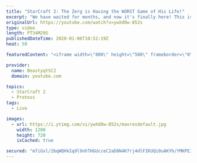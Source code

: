 ```yaml
---
title: "StarCraft 2: The Zerg is Having the WORST Game of His Life!"
excerpt: "We have waited for months, and now it's finally here! This is the VOID RAYS to GRANDMASTER series! With the new balance changes to speedy Void Rays in the latest patch, we can now begin the series right! At this point in the series, we are introducing other units into the composition to make the games"
originalUrl: https://youtube.com/watch?v=ywXd0w-852s
type: video
length: PT34M29S
publishedDateTime: 2020-01-06T10:52:19Z
heat: 50

featuredContent: "<iframe width=\"800\" height=\"500\" frameborder=\"0\" src=\"https://www.youtube.com/embed/ywXd0w-852s\" allow=\"accelerometer; autoplay; encrypted-media; gyroscope; picture-in-picture\" allowfullscreen></iframe>"

provider:
  name: BeastyqtSC2
  domain: youtube.com

topics:
  - StarCraft 2
  - Protoss
tags:
  - Live

images:
  - url: https://i.ytimg.com/vi/ywXd0w-852s/maxresdefault.jpg
    width: 1280
    height: 720
    isCached: true

secured: "m7iGxl/2bqWQHkIq9l9nhTHGUcceC2aD8N4K7rj4dlFIKUQi0uAKYh/YMKPEIR//FsxU15mT7SvZJhKsZdd0+HM4EWXi2/Hfqyh0By9gxsYrlc8waQtCc/5KqD9ui0gOWpXy6gtCH4tWOK/ZUSXbzVsakkop3/8XPr0FXo1BVDKU+afMskdJmudJJ0bSoG77jnD+wTk1kljk5NuTTMWxYubFyBuJr86qgUycEIDvTndiYumKJFG1x5oXv2SKcHTAkMJD7UOjDaC0KOF3hIN4xHOUzUpAK0t+gbbVCJgDRmsZxYZBezC03isbxHDNr1SGgfoGnKiPgtLXUU5enY3j1rWLg3sobGS4NwKlqDXlpGXi2k7+u2j46XBRs2L9p9vAklLDtyfG6ovsV7p8nsavtpgLJJ3uFYd5HgzEh2qAfTY=;BhyYb6gm+aY9InS3Zsez3g=="
---
```


